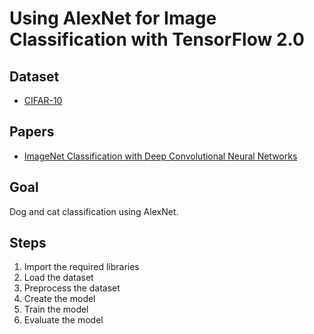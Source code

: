 # Using AlexNet for Image Classification with TensorFlow 2.0

## Dataset

- [CIFAR-10](https://www.cs.toronto.edu/~kriz/cifar.html)

## Papers

- [ImageNet Classification with Deep Convolutional Neural Networks](https://proceedings.neurips.cc/paper/2012/file/c399862d3b9d6b76c8436e924a68c45b-Paper.pdf)

## Goal

Dog and cat classification using AlexNet.

## Steps

1. Import the required libraries
2. Load the dataset
3. Preprocess the dataset
4. Create the model
5. Train the model
6. Evaluate the model